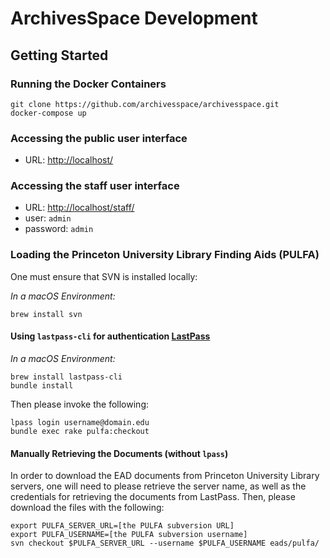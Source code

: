 # ArchivesSpace Development

## Getting Started

### Running the Docker Containers
```
git clone https://github.com/archivesspace/archivesspace.git
docker-compose up
```

### Accessing the public user interface

- URL: [http://localhost/](http://localhost/)

### Accessing the staff user interface

- URL: [http://localhost/staff/](http://localhost/staff/)
- user: `admin`
- password: `admin`

### Loading the Princeton University Library Finding Aids (PULFA)

One must ensure that SVN is installed locally:

*In a macOS Environment:*
```
brew install svn
```

#### Using `lastpass-cli` for authentication [LastPass](https://lastpass.com)

*In a macOS Environment:*
```
brew install lastpass-cli
bundle install
```

Then please invoke the following:
```
lpass login username@domain.edu
bundle exec rake pulfa:checkout
```

#### Manually Retrieving the Documents (without `lpass`)
In order to download the EAD documents from Princeton University Library
servers, one will need to please retrieve the server name, as well as the
credentials for retrieving the documents from LastPass. Then, please download
the files with the following:

```
export PULFA_SERVER_URL=[the PULFA subversion URL]
export PULFA_USERNAME=[the PULFA subversion username]
svn checkout $PULFA_SERVER_URL --username $PULFA_USERNAME eads/pulfa/
```


